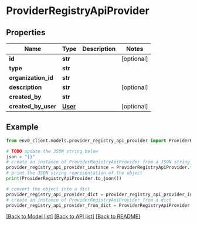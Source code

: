 # ProviderRegistryApiProvider


## Properties

Name | Type | Description | Notes
------------ | ------------- | ------------- | -------------
**id** | **str** |  | [optional] 
**type** | **str** |  | 
**organization_id** | **str** |  | 
**description** | **str** |  | [optional] 
**created_by** | **str** |  | 
**created_by_user** | [**User**](User.md) |  | [optional] 

## Example

```python
from env0_client.models.provider_registry_api_provider import ProviderRegistryApiProvider

# TODO update the JSON string below
json = "{}"
# create an instance of ProviderRegistryApiProvider from a JSON string
provider_registry_api_provider_instance = ProviderRegistryApiProvider.from_json(json)
# print the JSON string representation of the object
print(ProviderRegistryApiProvider.to_json())

# convert the object into a dict
provider_registry_api_provider_dict = provider_registry_api_provider_instance.to_dict()
# create an instance of ProviderRegistryApiProvider from a dict
provider_registry_api_provider_from_dict = ProviderRegistryApiProvider.from_dict(provider_registry_api_provider_dict)
```
[[Back to Model list]](../README.md#documentation-for-models) [[Back to API list]](../README.md#documentation-for-api-endpoints) [[Back to README]](../README.md)


